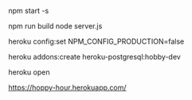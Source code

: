 
npm start -s





npm run build
node server.js






heroku config:set NPM_CONFIG_PRODUCTION=false

heroku addons:create heroku-postgresql:hobby-dev

heroku open



https://hoppy-hour.herokuapp.com/
